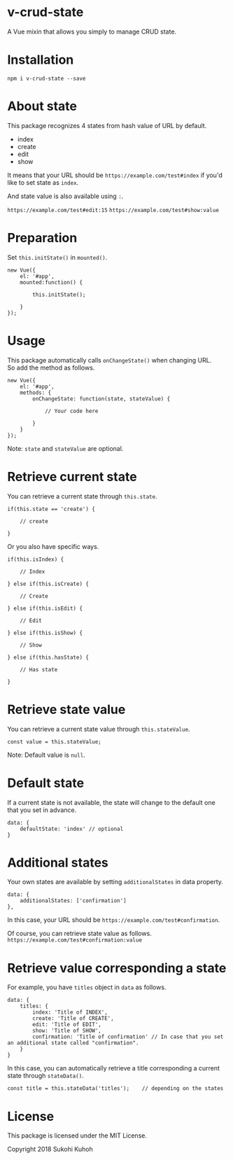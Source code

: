 # v-crud-state
A Vue mixin that allows you simply to manage CRUD state.

# Installation

    npm i v-crud-state --save

# About state

This package recognizes 4 states from hash value of URL by default.

* index
* create
* edit
* show

It means that your URL should be `https://example.com/test#index` if you'd like to set state as `index`.

And state value is also available using `:`.

`https://example.com/test#edit:15`
`https://example.com/test#show:value`

# Preparation
Set `this.initState()` in `mounted()`.

    new Vue({
        el: '#app',
        mounted:function() {

            this.initState();

        }
    });

# Usage

This package automatically calls `onChangeState()` when changing URL.  
So add the method as follows.

    new Vue({
        el: '#app',
        methods: {
            onChangeState: function(state, stateValue) {

                // Your code here

            }
        }
    });

Note: `state` and `stateValue` are optional.

# Retrieve current state

You can retrieve a current state through `this.state`.

    if(this.state == 'create') {
    
        // create
    
    }

Or you also have specific ways.

    if(this.isIndex) {
    
        // Index

    } else if(this.isCreate) {

        // Create

    } else if(this.isEdit) {

        // Edit

    } else if(this.isShow) {

        // Show

    } else if(this.hasState) {

        // Has state

    }

# Retrieve state value

You can retrieve a current state value through `this.stateValue`.

    const value = this.stateValue;

Note: Default value is `null`.

# Default state

If a current state is not available, the state will change to the default one that you set in advance.  

    data: {
        defaultState: 'index' // optional
    }


# Additional states
Your own states are available by setting `additionalStates` in data property.

    data: {
        additionalStates: ['confirmation']
    },

In this case, your URL should be `https://example.com/test#confirmation`.  

Of course, you can retrieve state value as follows.  
`https://example.com/test#confirmation:value`


# Retrieve value corresponding a state

For example, you have `titles` object in `data` as follows.

    data: {
        titles: {
            index: 'Title of INDEX',
            create: 'Title of CREATE',
            edit: 'Title of EDIT',
            show: 'Title of SHOW',
            confirmation: 'Title of confirmation' // In case that you set an additional state called "confirmation".
        }
    }
    
In this case, you can automatically retrieve a title corresponding a current state through `stateData()`.

    const title = this.stateData('titles');    // depending on the states
    
# License

This package is licensed under the MIT License.

Copyright 2018 Sukohi Kuhoh